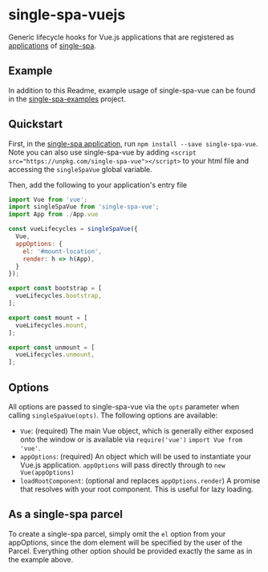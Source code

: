 # single-spa-vuejs

Generic lifecycle hooks for Vue.js applications that are registered as [applications](https://github.com/CanopyTax/single-spa/blob/master/docs/applications.md#registered-applications) of [single-spa](https://github.com/CanopyTax/single-spa).

## Example
In addition to this Readme, example usage of single-spa-vue can be found in the [single-spa-examples](https://github.com/CanopyTax/single-spa-examples/blob/master/src/vue/vue.app.js) project.

## Quickstart

First, in the [single-spa application](https://github.com/CanopyTax/single-spa/blob/master/docs/applications.md#registered-applications), run `npm install --save single-spa-vue`. Note you can also use
single-spa-vue by adding `<script src="https://unpkg.com/single-spa-vue"></script>` to your html file and accessing the `singleSpaVue` global variable.

Then, add the following to your application's entry file

```js
import Vue from 'vue';
import singleSpaVue from 'single-spa-vue';
import App from ./App.vue

const vueLifecycles = singleSpaVue({
  Vue,
  appOptions: {
    el: '#mount-location',
    render: h => h(App),
  }
});

export const bootstrap = [
  vueLifecycles.bootstrap,
];

export const mount = [
  vueLifecycles.mount,
];

export const unmount = [
  vueLifecycles.unmount,
];
```

## Options

All options are passed to single-spa-vue via the `opts` parameter when calling `singleSpaVue(opts)`. The following options are available:

- `Vue`: (required) The main Vue object, which is generally either exposed onto the window or is available via `require('vue')` `import Vue from 'vue'`.
- `appOptions`: (required) An object which will be used to instantiate your Vue.js application. `appOptions` will pass directly through to `new Vue(appOptions)`
- `loadRootComponent`: (optional and replaces `appOptions.render`) A promise that resolves with your root component. This is useful for lazy loading.

## As a single-spa parcel
To create a single-spa parcel, simply omit the `el` option from your appOptions, since the dom element will be specified by the user of the Parcel. Everything other
option should be provided exactly the same as in the example above.
